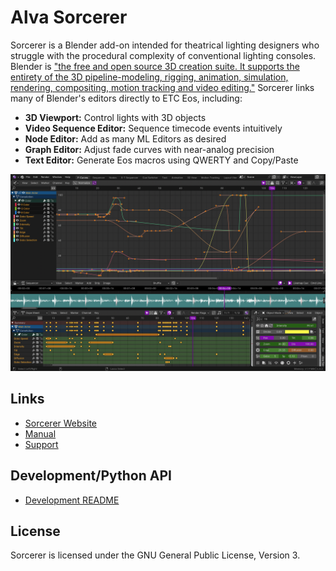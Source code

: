 <!--
Following Blender's lead on this, keeping this short and concise. Seems like a good idea
since this way, we can put all the efforts towards one place, the main website. Previously,
there were issues where the website would be up to date, but this readme was very
different and old, or the other way around. This way there is only one primary communicator 
to maintain.
-->

Alva Sorcerer
==============
Sorcerer is a Blender add-on intended for theatrical lighting designers who struggle with the procedural complexity of conventional lighting consoles. Blender is ["the free and open source 3D creation suite. It supports the entirety of the 3D pipeline-modeling, rigging, animation, simulation, rendering, compositing, motion tracking and video editing."](https://projects.blender.org/blender/blender/) Sorcerer links many of Blender's editors directly to ETC Eos, including:

- **3D Viewport:** Control lights with 3D objects
- **Video Sequence Editor:** Sequence timecode events intuitively
- **Node Editor:** Add as many ML Editors as desired
- **Graph Editor:** Adjust fade curves with near-analog precision
- **Text Editor:** Generate Eos macros using QWERTY and Copy/Paste

![Alva Sorcerer/Blender](images/alva_sorcerer_fcurves.png)

Links
-----
- [Sorcerer Website](https://sorcerer.alvatheaters.com/)
- [Manual](https://alva-sorcerer.readthedocs.io/en/latest/index.html#)
- [Support](https://sorcerer.alvatheaters.com/support)

Development/Python API
-----------------------
- [Development README](https://github.com/Alva-Theaters/Sorcerer/blob/main/DEVELOPERS.md)

License
-------
Sorcerer is licensed under the GNU General Public License, Version 3.
